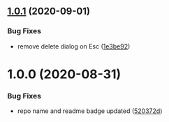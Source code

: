 ## [1.0.1](https://github.com/rajasegar/nvm-tui/compare/v1.0.0...v1.0.1) (2020-09-01)


### Bug Fixes

* remove delete dialog on Esc ([1e3be92](https://github.com/rajasegar/nvm-tui/commit/1e3be928df9911f074c8eaf413a93fda26e0a49e))

# 1.0.0 (2020-08-31)


### Bug Fixes

* repo name and readme badge updated ([520372d](https://github.com/rajasegar/nvm-tui/commit/520372d82328ac6390041cf7d9762d1e89367785))
